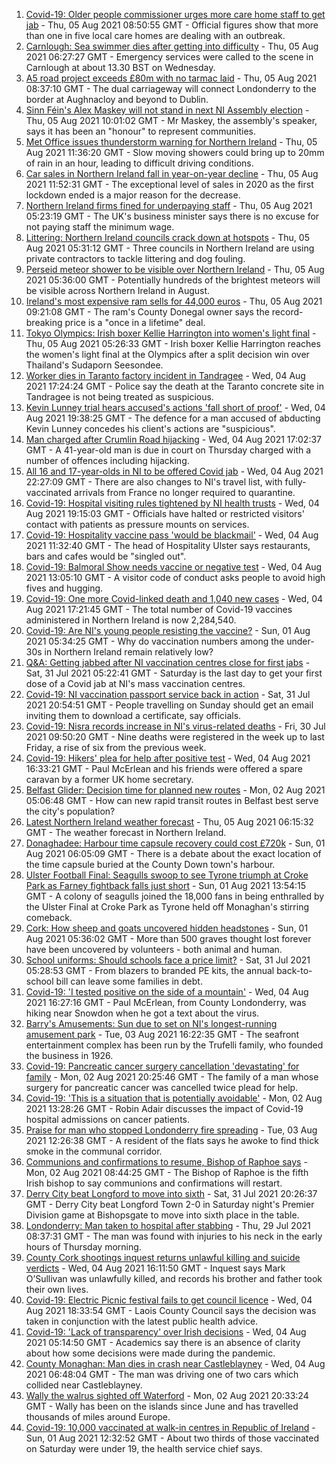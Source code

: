 1. [Covid-19: Older people commissioner urges more care home staff to get jab](https://www.bbc.co.uk/news/uk-northern-ireland-58098341) - Thu, 05 Aug 2021 08:50:55 GMT - Official figures show that more than one in five local care homes are dealing with an outbreak.
2. [Carnlough: Sea swimmer dies after getting into difficulty](https://www.bbc.co.uk/news/uk-northern-ireland-58087650) - Thu, 05 Aug 2021 06:27:27 GMT - Emergency services were called to the scene in Carnlough at about 13.30 BST on Wednesday.
3. [A5 road project exceeds £80m with no tarmac laid](https://www.bbc.co.uk/news/uk-northern-ireland-58090116) - Thu, 05 Aug 2021 08:37:10 GMT - The dual carriageway will connect Londonderry to the border at Aughnacloy and beyond to Dublin.
4. [Sinn Féin's Alex Maskey will not stand in next NI Assembly election](https://www.bbc.co.uk/news/uk-northern-ireland-58100954) - Thu, 05 Aug 2021 10:01:02 GMT - Mr Maskey, the assembly's speaker, says it has been an "honour" to represent communities.
5. [Met Office issues thunderstorm warning for Northern Ireland](https://www.bbc.co.uk/news/uk-northern-ireland-58102048) - Thu, 05 Aug 2021 11:36:20 GMT - Slow moving showers could bring up to 20mm of rain in an hour, leading to difficult driving conditions.
6. [Car sales in Northern Ireland fall in year-on-year decline](https://www.bbc.co.uk/news/uk-northern-ireland-58102058) - Thu, 05 Aug 2021 11:52:31 GMT - The exceptional level of sales in 2020 as the first lockdown ended is a major reason for the decrease.
7. [Northern Ireland firms fined for underpaying staff](https://www.bbc.co.uk/news/uk-northern-ireland-58090976) - Thu, 05 Aug 2021 05:23:19 GMT - The UK's business minister says there is no excuse for not paying staff the minimum wage.
8. [Littering: Northern Ireland councils crack down at hotspots](https://www.bbc.co.uk/news/uk-northern-ireland-57841202) - Thu, 05 Aug 2021 05:31:12 GMT - Three councils in Northern Ireland are using private contractors to tackle littering and dog fouling.
9. [Perseid meteor shower to be visible over Northern Ireland](https://www.bbc.co.uk/news/uk-northern-ireland-58090973) - Thu, 05 Aug 2021 05:36:00 GMT - Potentially hundreds of the brightest meteors will be visible across Northern Ireland in August.
10. [Ireland's most expensive ram sells for 44,000 euros](https://www.bbc.co.uk/news/uk-northern-ireland-foyle-west-58098328) - Thu, 05 Aug 2021 09:21:08 GMT - The ram's County Donegal owner says the record-breaking price is a "once in a lifetime" deal.
11. [Tokyo Olympics: Irish boxer Kellie Harrington into women's light final](https://www.bbc.co.uk/sport/olympics/58097115) - Thu, 05 Aug 2021 05:26:33 GMT - Irish boxer Kellie Harrington reaches the women's light final at the Olympics after a split decision win over Thailand's Sudaporn Seesondee.
12. [Worker dies in Taranto factory incident in Tandragee](https://www.bbc.co.uk/news/uk-northern-ireland-58089149) - Wed, 04 Aug 2021 17:24:24 GMT - Police say the death at the Taranto concrete site in Tandragee is not being treated as suspicious.
13. [Kevin Lunney trial hears accused's actions 'fall short of proof'](https://www.bbc.co.uk/news/uk-northern-ireland-58089152) - Wed, 04 Aug 2021 19:38:25 GMT - The defence for a man accused of abducting Kevin Lunney concedes his client's actions are "suspicious".
14. [Man charged after Crumlin Road hijacking](https://www.bbc.co.uk/news/uk-northern-ireland-58093175) - Wed, 04 Aug 2021 17:02:37 GMT - A 41-year-old man is due in court on Thursday charged with a number of offences including hijacking.
15. [All 16 and 17-year-olds in NI to be offered Covid jab](https://www.bbc.co.uk/news/uk-northern-ireland-58090121) - Wed, 04 Aug 2021 22:27:09 GMT - There are also changes to NI's travel list, with fully-vaccinated arrivals from France no longer required to quarantine.
16. [Covid-19: Hospital visiting rules tightened by NI health trusts](https://www.bbc.co.uk/news/uk-northern-ireland-58088267) - Wed, 04 Aug 2021 19:15:03 GMT - Officials have halted or restricted visitors' contact with patients as pressure mounts on services.
17. [Covid-19: Hospitality vaccine pass 'would be blackmail'](https://www.bbc.co.uk/news/uk-northern-ireland-58084640) - Wed, 04 Aug 2021 11:32:40 GMT - The head of Hospitality Ulster says restaurants, bars and cafes would be "singled out".
18. [Covid-19: Balmoral Show needs vaccine or negative test](https://www.bbc.co.uk/news/uk-northern-ireland-58088145) - Wed, 04 Aug 2021 13:05:10 GMT - A visitor code of conduct asks people to avoid high fives and hugging.
19. [Covid-19: One more Covid-linked death and 1,040 new cases](https://www.bbc.co.uk/news/uk-northern-ireland-58087647) - Wed, 04 Aug 2021 17:21:45 GMT - The total number of Covid-19 vaccines administered in Northern Ireland is now 2,284,540.
20. [Covid-19: Are NI's young people resisting the vaccine?](https://www.bbc.co.uk/news/uk-northern-ireland-57975927) - Sun, 01 Aug 2021 05:34:25 GMT - Why do vaccination numbers among the under-30s in Northern Ireland remain relatively low?
21. [Q&A: Getting jabbed after NI vaccination centres close for first jabs](https://www.bbc.co.uk/news/uk-northern-ireland-politics-57986801) - Sat, 31 Jul 2021 05:22:41 GMT - Saturday is the last day to get your first dose of a Covid jab at NI's mass vaccination centres.
22. [Covid-19: NI vaccination passport service back in action](https://www.bbc.co.uk/news/uk-northern-ireland-58024225) - Sat, 31 Jul 2021 20:54:51 GMT - People travelling on Sunday should get an email inviting them to download a certificate, say officials.
23. [Covid-19: Nisra records increase in NI's virus-related deaths](https://www.bbc.co.uk/news/uk-northern-ireland-58026022) - Fri, 30 Jul 2021 09:50:20 GMT - Nine deaths were registered in the week up to last Friday, a rise of six from the previous week.
24. [Covid-19: Hikers' plea for help after positive test](https://www.bbc.co.uk/news/uk-northern-ireland-58075183) - Wed, 04 Aug 2021 16:33:21 GMT - Paul McErlean and his friends were offered a spare caravan by a former UK home secretary.
25. [Belfast Glider: Decision time for planned new routes](https://www.bbc.co.uk/news/uk-northern-ireland-politics-58005194) - Mon, 02 Aug 2021 05:06:48 GMT - How can new rapid transit routes in Belfast best serve the city's population?
26. [Latest Northern Ireland weather forecast](https://www.bbc.co.uk/news/uk-northern-ireland-26018439) - Thu, 05 Aug 2021 06:15:32 GMT - The weather forecast in Northern Ireland.
27. [Donaghadee: Harbour time capsule recovery could cost £720k](https://www.bbc.co.uk/news/uk-northern-ireland-58034552) - Sun, 01 Aug 2021 06:05:09 GMT - There is a debate about the exact location of the time capsule buried at the County Down town's harbour.
28. [Ulster Football Final: Seagulls swoop to see Tyrone triumph at Croke Park as Farney fightback falls just short](https://www.bbc.co.uk/sport/gaelic-games/58047181) - Sun, 01 Aug 2021 13:54:15 GMT - A colony of seagulls joined the 18,000 fans in being enthralled by the Ulster Final at Croke Park as Tyrone held off Monaghan's stirring comeback.
29. [Cork: How sheep and goats uncovered hidden headstones](https://www.bbc.co.uk/news/world-europe-58026027) - Sun, 01 Aug 2021 05:36:02 GMT - More than 500 graves thought lost forever have been uncovered by volunteers - both animal and human.
30. [School uniforms: Should schools face a price limit?](https://www.bbc.co.uk/news/uk-northern-ireland-57733760) - Sat, 31 Jul 2021 05:28:53 GMT - From blazers to branded PE kits, the annual back-to-school bill can leave some families in debt.
31. [Covid-19: 'I tested positive on the side of a mountain'](https://www.bbc.co.uk/news/uk-northern-ireland-58093265) - Wed, 04 Aug 2021 16:27:16 GMT - Paul McErlean, from County Londonderry, was hiking near Snowdon when he got a text about the virus.
32. [Barry's Amusements: Sun due to set on NI's longest-running amusement park](https://www.bbc.co.uk/news/uk-northern-ireland-58078572) - Tue, 03 Aug 2021 16:22:35 GMT - The seafront entertainment complex has been run by the Trufelli family, who founded the business in 1926.
33. [Covid-19: Pancreatic cancer surgery cancellation 'devastating' for family](https://www.bbc.co.uk/news/uk-northern-ireland-58064310) - Mon, 02 Aug 2021 20:25:46 GMT - The family of a man whose surgery for pancreatic cancer was cancelled twice plead for help.
34. [Covid-19: 'This is a situation that is potentially avoidable'](https://www.bbc.co.uk/news/uk-northern-ireland-58060474) - Mon, 02 Aug 2021 13:28:26 GMT - Robin Adair discusses the impact of Covid-19 hospital admissions on cancer patients.
35. [Praise for man who stopped Londonderry fire spreading](https://www.bbc.co.uk/news/uk-northern-ireland-foyle-west-58057183) - Tue, 03 Aug 2021 12:26:38 GMT - A resident of the flats says he awoke to find thick smoke in the communal corridor.
36. [Communions and confirmations to resume, Bishop of Raphoe says](https://www.bbc.co.uk/news/world-europe-58054520) - Mon, 02 Aug 2021 08:44:25 GMT - The Bishop of Raphoe is the fifth Irish bishop to say communions and confirmations will restart.
37. [Derry City beat Longford to move into sixth](https://www.bbc.co.uk/sport/football/58022304) - Sat, 31 Jul 2021 20:26:37 GMT - Derry City beat Longford Town 2-0 in Saturday night's Premier Division game at Bishopsgate to move into sixth place in the table.
38. [Londonderry: Man taken to hospital after stabbing](https://www.bbc.co.uk/news/uk-northern-ireland-foyle-west-58010383) - Thu, 29 Jul 2021 08:37:31 GMT - The man was found with injuries to his neck in the early hours of Thursday morning.
39. [County Cork shootings inquest returns unlawful killing and suicide verdicts](https://www.bbc.co.uk/news/world-europe-58091329) - Wed, 04 Aug 2021 16:11:50 GMT - Inquest says Mark O’Sullivan was unlawfully killed, and records his brother and father took their own lives.
40. [Covid-19: Electric Picnic festival fails to get council licence](https://www.bbc.co.uk/news/world-europe-58093962) - Wed, 04 Aug 2021 18:33:54 GMT - Laois County Council says the decision was taken in conjunction with the latest public health advice.
41. [Covid-19: 'Lack of transparency' over Irish decisions](https://www.bbc.co.uk/news/world-europe-58078133) - Wed, 04 Aug 2021 05:14:50 GMT - Academics say there is an absence of clarity about how some decisions were made during the pandemic.
42. [County Monaghan: Man dies in crash near Castleblayney](https://www.bbc.co.uk/news/world-europe-58084003) - Wed, 04 Aug 2021 06:48:04 GMT - The man was driving one of two cars which collided near Castleblayney.
43. [Wally the walrus sighted off Waterford](https://www.bbc.co.uk/news/uk-england-cornwall-58065003) - Mon, 02 Aug 2021 20:33:24 GMT - Wally has been on the islands since June and has travelled thousands of miles around Europe.
44. [Covid-19: 10,000 vaccinated at walk-in centres in Republic of Ireland](https://www.bbc.co.uk/news/world-europe-58048445) - Sun, 01 Aug 2021 12:32:52 GMT - About two thirds of those vaccinated on Saturday were under 19, the health service chief says.

